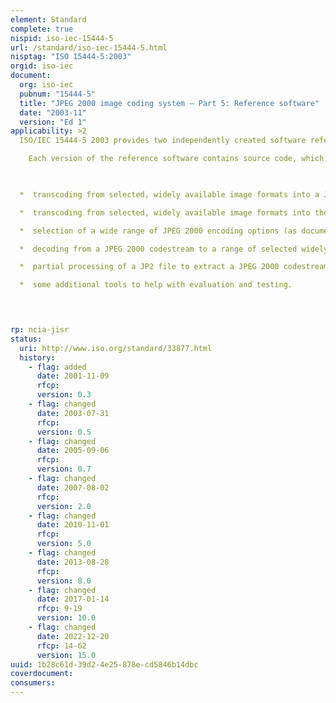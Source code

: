 ```yaml
---
element: Standard
complete: true
nispid: iso-iec-15444-5
url: /standard/iso-iec-15444-5.html
nisptag: "ISO 15444-5:2003"
orgid: iso-iec
document:
  org: iso-iec
  pubnum: "15444-5"
  title: "JPEG 2000 image coding system — Part 5: Reference software"
  date: "2003-11"
  version: "Ed 1"
applicability: >2
  ISO/IEC 15444-5 2003 provides two independently created software reference implementations of ISO/IEC 15444-1, in order to assist implementers of ISO/IEC 15444-1 in testing and understanding its content. ISO/IEC 15444-1 defines a set of lossless and lossy compression methods for coding continuous-tone, bi-level, greyscale or colour digital still images.  The reference software is informative only. ISO/IEC 15444-5 2003 does not define any additional part of the JPEG 2000 image coding system.

    Each version of the reference software contains source code, which may be compiled to provide the following functionality 

    

  *  transcoding from selected, widely available image formats into a JPEG 2000 codestream;

  *  transcoding from selected, widely available image formats into the JP2 file format;

  *  selection of a wide range of JPEG 2000 encoding options (as documented in each reference software);

  *  decoding from a JPEG 2000 codestream to a range of selected widely available image formats;

  *  partial processing of a JP2 file to extract a JPEG 2000 codestream for decoding to a range of selected widely available image formats (Note that the reference software does not implement a conforming JP2 file reader.);

  *  some additional tools to help with evaluation and testing.



  
rp: ncia-jisr
status:
  uri: http://www.iso.org/standard/33877.html
  history: 
    - flag: added
      date: 2001-11-09
      rfcp: 
      version: 0.3
    - flag: changed
      date: 2003-07-31
      rfcp: 
      version: 0.5
    - flag: changed
      date: 2005-09-06
      rfcp: 
      version: 0.7
    - flag: changed
      date: 2007-08-02
      rfcp: 
      version: 2.0
    - flag: changed
      date: 2010-11-01
      rfcp: 
      version: 5.0
    - flag: changed
      date: 2013-08-28
      rfcp: 
      version: 8.0
    - flag: changed
      date: 2017-01-14
      rfcp: 9-19
      version: 10.0
    - flag: changed
      date: 2022-12-20
      rfcp: 14-62
      version: 15.0
uuid: 1b28c61d-39d2-4e25-878e-cd5846b14dbc
coverdocument:
consumers:
---
```


